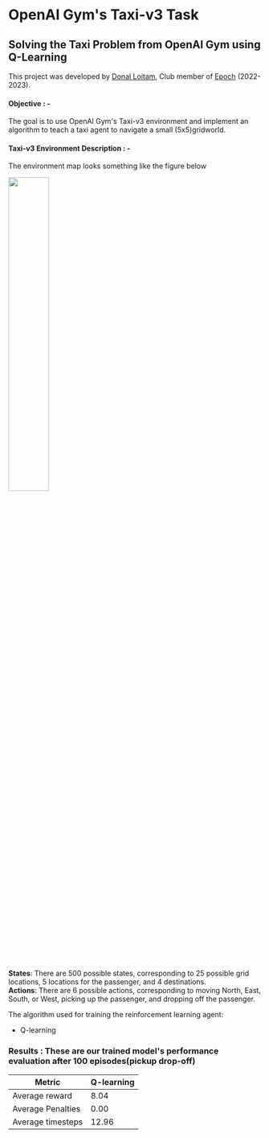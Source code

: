 # OpenAI Gym's Taxi-v3 Task
## Solving the Taxi Problem from OpenAI Gym using Q-Learning
This project was developed by [Donal Loitam](https://github.com/Donal-08), Club member of [Epoch](https://github.com/IITH-Epoch) (2022-2023). <br/>
#### Objective : -
The goal is to use OpenAI Gym's Taxi-v3 environment and implement an algorithm to teach a taxi agent to navigate a small (5x5)gridworld. <br/>

#### Taxi-v3 Environment Description : -
The environment map looks something like the figure below <br/>

<img src="https://user-images.githubusercontent.com/102598808/210063899-901c850b-7e11-444f-98db-d4199a0bd875.png" width="40%" height="40%">

**States**: There are 500 possible states, corresponding to 25 possible grid locations, 5 locations for the passenger, and 4 destinations. <br/>
**Actions**: There are 6 possible actions, corresponding to moving North, East, South, or West, picking up the passenger, and dropping off the passenger. <br/>

The algorithm used for training the reinforcement learning agent:
- Q-learning

### Results : These are our trained model's performance evaluation after 100 episodes(pickup drop-off) 

| Metric        | Q-learning    |
| ------------- | ------------- |
| Average reward  | 8.04  |
| Average Penalties  | 0.00  |
| Average timesteps | 12.96 |
